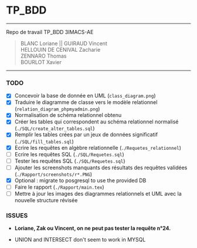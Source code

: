 ﻿# TP_BDD
***
Repo de travail TP_BDD 3IMACS-AE
> BLANC Loriane || GUIRAUD Vincent <br>
> HELLOUIN DE CENIVAL Zacharie <br>
> ZENNARO Thomas <br>
> BOURLOT Xavier

***
### TODO  
- [x] Concevoir la  base de donnée en UML  (`class_diagram.png`)
- [x] Traduire le diagramme de classe vers le modèle relationnel  (`relation_diagram_phpmyadmin.png`)
- [x] Normalisation de schéma relationnel obtenu 
- [x] Créer les tables qui correspondent au schéma relationnel normalisé  (`./SQL/create_alter_tables.sql`)
- [x] Remplir les tables crées par un jeux de données significatif (`./SQL/fill_tables.sql`) 
- [x] Ecrire les requêtes en algèbre relationnelle (`./Requetes_relationnel`)
- [ ] Ecrire les requêtes SQL (`./SQL/Requetes.sql`)
- [ ] Tester les requêtes SQL (`./SQL/Requetes.sql`)
- [ ] Ajouter les screenshots manquants des résultats des requêtes validées (`./Rapport/screenshots/r*.PNG`)  
- [x] Optional : migrate to posgresql to use the provided DB
- [ ] Faire le rapport  (`./Rapport/main.tex`)
- [ ] Mettre à jour les images des diagrammes relationnels et UML avec la nouvelle structure révisée  
  
### ISSUES

 * **Loriane, Zak ou Vincent, on ne peut pas tester la requête n°24.**

 * UNION and INTERSECT don't seem to work in MYSQL

